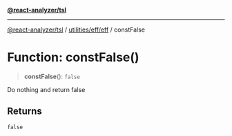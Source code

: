 [**@react-analyzer/tsl**](../../../../README.md)

***

[@react-analyzer/tsl](../../../../README.md) / [utilities/eff/eff](../README.md) / constFalse

# Function: constFalse()

> **constFalse**(): `false`

Do nothing and return false

## Returns

`false`

